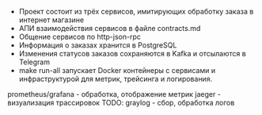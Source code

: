 - Проект состоит из трёх сервисов, имитирующих обработку заказа в интернет магазине
- АПИ взаимодействия сервисов в файле contracts.md
- Общение сервисов по http-json-rpc
- Информация о заказах хранится в PostgreSQL
- Изменения статусов заказов сохраняются в Kafka и отсылаются в Telegram
- make run-all запускает Docker контейнеры с сервисами и инфраструктурой для метрик, трейсинга и логирования.

prometheus/grafana - обработка, отображение метрик
jaeger - визуализация трассировок
TODO: graylog - сбор, обработка логов
